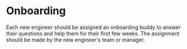 # Onboarding

Each new engineer should be assigned an onboarding buddy to answer their
questions and help them for their first few weeks. The assignment should be made
by the new engineer's team or manager.
